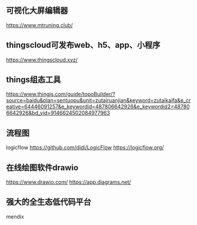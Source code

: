 ## 可视化大屏编辑器
https://www.mtruning.club/

## thingscloud可发布web、h5、app、小程序
https://www.thingscloud.xyz/

## things组态工具
https://www.thingjs.com/guide/topoBuilder/?source=baidu&plan=sentuopu&unit=zutairuanjian&keyword=zutaikaifa&e_creative=64446091257&e_keywordid=487806642926&e_keywordid2=487806642926&bd_vid=9146624502084977963

## 流程图
logicflow
https://github.com/didi/LogicFlow
https://logicflow.org/

## 在线绘图软件drawio
https://www.drawio.com/
https://app.diagrams.net/

## 强大的全生态低代码平台
mendix